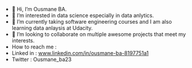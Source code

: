 - 👋 Hi, I’m Ousmane BA.
- 👀 I’m interested in data science especially in data anlytics.
- 🌱 I’m currently taking software engineering courses and I am also learning data anlaysis at Udacity.
- 💞️ I’m looking to collaborate on multiple awesome projects that meet my interests.
- How to reach me :
- Linked in : www.linkedin.com/in/ousmane-ba-8197751a1
- Twitter : Ousmane_ba23

<!---
OusmaneDev23/OusmaneDev23 is a ✨ special ✨ repository because its `README.md` (this file) appears on your GitHub profile.
You can click the Preview link to take a look at your changes.
--->

